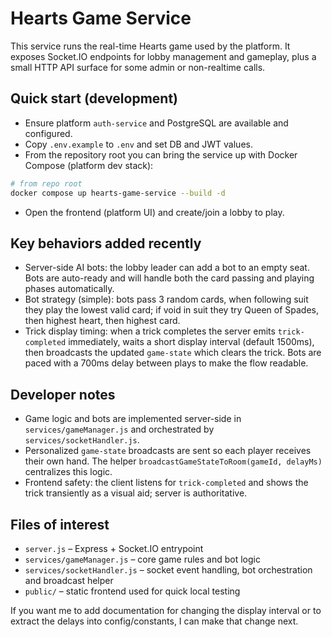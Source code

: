# Hearts Game Service

This service runs the real-time Hearts game used by the platform. It exposes Socket.IO endpoints for lobby management and gameplay, plus a small HTTP API surface for some admin or non-realtime calls.

## Quick start (development)

- Ensure platform `auth-service` and PostgreSQL are available and configured.
- Copy `.env.example` to `.env` and set DB and JWT values.
- From the repository root you can bring the service up with Docker Compose (platform dev stack):

```bash
# from repo root
docker compose up hearts-game-service --build -d
```

- Open the frontend (platform UI) and create/join a lobby to play.

## Key behaviors added recently

- Server-side AI bots: the lobby leader can add a bot to an empty seat. Bots are
  auto-ready and will handle both the card passing and playing phases automatically.
- Bot strategy (simple): bots pass 3 random cards, when following suit they play
  the lowest valid card; if void in suit they try Queen of Spades, then highest
  heart, then highest card.
- Trick display timing: when a trick completes the server emits `trick-completed`
  immediately, waits a short display interval (default 1500ms), then broadcasts
  the updated `game-state` which clears the trick. Bots are paced with a 700ms
  delay between plays to make the flow readable.

## Developer notes

- Game logic and bots are implemented server-side in `services/gameManager.js` and
  orchestrated by `services/socketHandler.js`.
- Personalized `game-state` broadcasts are sent so each player receives their
  own hand. The helper `broadcastGameStateToRoom(gameId, delayMs)` centralizes
  this logic.
- Frontend safety: the client listens for `trick-completed` and shows the trick
  transiently as a visual aid; server is authoritative.

## Files of interest
- `server.js` – Express + Socket.IO entrypoint
- `services/gameManager.js` – core game rules and bot logic
- `services/socketHandler.js` – socket event handling, bot orchestration and
  broadcast helper
- `public/` – static frontend used for quick local testing

If you want me to add documentation for changing the display interval or to
extract the delays into config/constants, I can make that change next.
